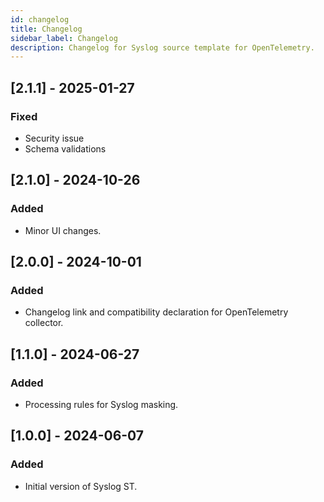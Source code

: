 ```yaml
---
id: changelog
title: Changelog
sidebar_label: Changelog
description: Changelog for Syslog source template for OpenTelemetry.
---
```


## [2.1.1] - 2025-01-27

### Fixed
- Security issue
- Schema validations

## [2.1.0] - 2024-10-26

### Added
- Minor UI changes.
## [2.0.0] - 2024-10-01

### Added
- Changelog link and compatibility declaration for OpenTelemetry collector.

## [1.1.0] - 2024-06-27

### Added
- Processing rules for Syslog masking.

## [1.0.0] - 2024-06-07

### Added
- Initial version of Syslog ST.